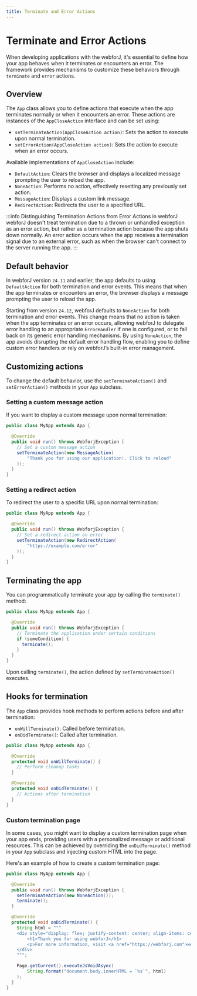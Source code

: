 ```yaml
---
title: Terminate and Error Actions
---
```

<!-- vale off -->
# Terminate and Error Actions <DocChip chip='since' label='23.06' />
<!-- vale on -->

When developing applications with the webforJ, it's essential to define how your app behaves when it terminates or encounters an error. The framework provides mechanisms to customize these behaviors through `terminate` and `error` actions.

## Overview

The `App` class allows you to define actions that execute when the app terminates normally or when it encounters an error. These actions are instances of the `AppCloseAction` interface and can be set using:

- `setTerminateAction(AppCloseAction action)`: Sets the action to execute upon normal termination.
- `setErrorAction(AppCloseAction action)`: Sets the action to execute when an error occurs.

Available implementations of `AppCloseAction` include:

- `DefaultAction`: Clears the browser and displays a localized message prompting the user to reload the app.
- `NoneAction`: Performs no action, effectively resetting any previously set action.
- `MessageAction`: Displays a custom link message.
- `RedirectAction`: Redirects the user to a specified URL.

:::info Distinguishing Termination Actions from Error Actions in webforJ
webforJ doesn't treat termination due to a thrown or unhandled exception as an error action, but rather as a termination action because the app shuts down normally. An error action occurs when the app receives a termination signal due to an external error, such as when the browser can't connect to the server running the app.
:::

## Default behavior

In webforJ version `24.11` and earlier, the app defaults to using `DefaultAction` for both termination and error events. This means that when the app terminates or encounters an error, the browser displays a message prompting the user to reload the app.

Starting from version `24.12`, webforJ defaults to `NoneAction` for both termination and error events. This change means that no action is taken when the app terminates or an error occurs, allowing webforJ to delegate error handling to an appropriate `ErrorHandler` if one is configured, or to fall back on its generic error handling mechanisms. By using `NoneAction`, the app avoids disrupting the default error handling flow, enabling you to define custom error handlers or rely on webforJ’s built-in error management.

## Customizing actions

To change the default behavior, use the `setTerminateAction()` and `setErrorAction()` methods in your `App` subclass.

### Setting a custom message action

If you want to display a custom message upon normal termination:

```java
public class MyApp extends App {

  @Override
  public void run() throws WebforjException {
    // Set a custom message action
    setTerminateAction(new MessageAction(
        "Thank you for using our application!. Click to reload"
    ));
  }
}
```

### Setting a redirect action

To redirect the user to a specific URL upon normal termination:

```java
public class MyApp extends App {

  @Override
  public void run() throws WebforjException {
    // Set a redirect action on error
    setTerminateAction(new RedirectAction(
        "https://example.com/error"
    ));
  }
}
```

## Terminating the app

You can programmatically terminate your app by calling the `terminate()` method:

```java
public class MyApp extends App {

  @Override
  public void run() throws WebforjException {
    // Terminate the application under certain conditions
    if (someCondition) {
      terminate();
    }
  }
}
```

Upon calling `terminate()`, the action defined by `setTerminateAction()` executes.

## Hooks for termination

The `App` class provides hook methods to perform actions before and after termination:

- `onWillTerminate()`: Called before termination.
- `onDidTerminate()`: Called after termination.

```java
public class MyApp extends App {

  @Override
  protected void onWillTerminate() {
    // Perform cleanup tasks
  }

  @Override
  protected void onDidTerminate() {
    // Actions after termination
  }
}
```

### Custom termination page 

In some cases, you might want to display a custom termination page when your app ends, providing users with a personalized message or additional resources. This can be achieved by overriding the `onDidTerminate()` method in your `App` subclass and injecting custom HTML into the page.

Here's an example of how to create a custom termination page:

```java
public class MyApp extends App {

  @Override
  public void run() throws WebforjException {
    setTerminateAction(new NoneAction());
    terminate();
  }

  @Override
  protected void onDidTerminate() {
    String html = """
    <div style="display: flex; justify-content: center; align-items: center; height: 100vh; flex-direction: column;">
        <h1>Thank you for using webforJ</h1>
        <p>For more information, visit <a href="https://webforj.com">webforj.com</a></p>
    </div>
    """;

    Page.getCurrent().executeJsVoidAsync(
        String.format("document.body.innerHTML = `%s`", html)
    );
  }
}
```